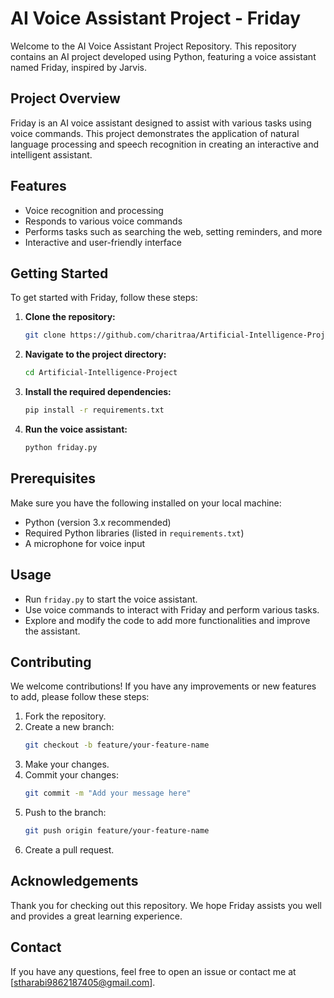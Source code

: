 # AI Voice Assistant Project - Friday

Welcome to the AI Voice Assistant Project Repository. This repository contains an AI project developed using Python, featuring a voice assistant named Friday, inspired by Jarvis.

## Project Overview

Friday is an AI voice assistant designed to assist with various tasks using voice commands. This project demonstrates the application of natural language processing and speech recognition in creating an interactive and intelligent assistant.

## Features

- Voice recognition and processing
- Responds to various voice commands
- Performs tasks such as searching the web, setting reminders, and more
- Interactive and user-friendly interface

## Getting Started

To get started with Friday, follow these steps:

1. **Clone the repository:**
    ```bash
    git clone https://github.com/charitraa/Artificial-Intelligence-Project.git
    ```

2. **Navigate to the project directory:**
    ```bash
    cd Artificial-Intelligence-Project
    ```

3. **Install the required dependencies:**
    ```bash
    pip install -r requirements.txt
    ```

4. **Run the voice assistant:**
    ```bash
    python friday.py
    ```

## Prerequisites

Make sure you have the following installed on your local machine:

- Python (version 3.x recommended)
- Required Python libraries (listed in `requirements.txt`)
- A microphone for voice input

## Usage

- Run `friday.py` to start the voice assistant.
- Use voice commands to interact with Friday and perform various tasks.
- Explore and modify the code to add more functionalities and improve the assistant.

## Contributing

We welcome contributions! If you have any improvements or new features to add, please follow these steps:

1. Fork the repository.
2. Create a new branch:
    ```bash
    git checkout -b feature/your-feature-name
    ```
3. Make your changes.
4. Commit your changes:
    ```bash
    git commit -m "Add your message here"
    ```
5. Push to the branch:
    ```bash
    git push origin feature/your-feature-name
    ```
6. Create a pull request.

## Acknowledgements

Thank you for checking out this repository. We hope Friday assists you well and provides a great learning experience.

## Contact

If you have any questions, feel free to open an issue or contact me at [stharabi9862187405@gmail.com].


